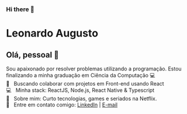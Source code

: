 ### Hi there 👋

# Leonardo Augusto

## Olá, pessoal 👋
Sou apaixonado por resolver problemas utilizando a programação.
Estou finalizando a minha graduação em Ciência da Computação :computer:
 <br/> :purple_heart: &nbsp; Buscando colaborar com projetos em Front-end usando React
 <br/> :computer: &nbsp; Minha stack: ReactJS, Node.js, React Native & Typescript
 <br/> 💬  &nbsp; Sobre mim: Curto tecnologias, games e seriados na Netflix.
 <br/> :email: &nbsp; Entre em contato comigo: [LinkedIn](https://www.linkedin.com/in/leonardo-augusto-p-barreto) 
| 
[E-mail](mailto:lapb@icomp.ufam.edu.br)
